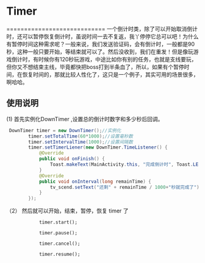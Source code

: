 # Timer
============================
一个倒计时类，除了可以开始取消倒计时，还可以暂停恢复倒计时，虽说时间一去不复返，我丫停停它总可以吧！为什么有暂停时间这种需求呢？一般来说，我们发送验证码，会有倒计时，一般都是90秒，这种一般只要开始，等结束就可以了。然后没收到，我们在重发！但是像玩游戏倒计时，有时候你有120秒玩游戏，中途比如你有别的任务，也就是支线要玩，但你又不想结束主线，毕竟都快把boss打到半条血了，所以，如果有个暂停时间，在恢复时间的，那就比较人性化了，这只是一个例子，其实可用的场景很多，啊哈哈。

使用说明
----------------------------------------
(1) 首先实例化DownTimer ,设置总的倒计时数字和多少秒后回调。
```java
 DownTimer timer = new DownTimer();//实例化
        timer.setTotalTime(60*1000);//设置毫秒数
        timer.setIntervalTime(1000);//设置间隔数
        timer.setTimerLiener(new DownTimer.TimeListener() {
            @Override
            public void onFinish() {
                Toast.makeText(MainActivity.this, "完成倒计时", Toast.LENGTH_SHORT).show();
            }
            @Override
            public void onInterval(long remainTime) {
                tv_scend.setText("还剩" + remainTime / 1000+"秒就完成了");//剩余多少毫秒
            }
        });
  ```      
        
 （2） 然后就可以开始，结束，暂停，恢复 timer 了

                timer.start();
                
                timer.pause();
                
                timer.cancel();
                
                timer.resume();
              
                
                
        
        

